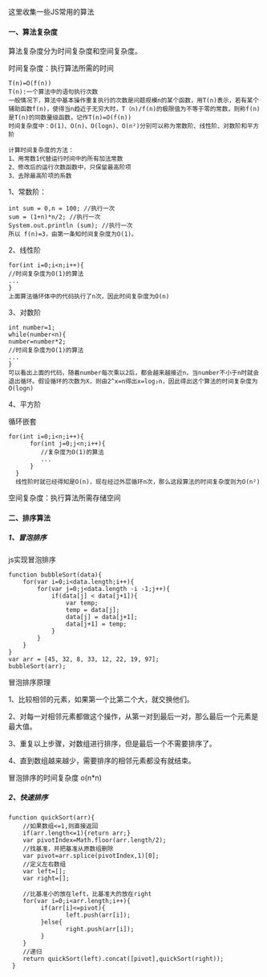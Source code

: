这里收集一些JS常用的算法

#### 一、算法复杂度

算法复杂度分为时间复杂度和空间复杂度。

时间复杂度：执行算法所需的时间

```
T(n)=O(f(n))
T(n):一个算法中的语句执行次数
一般情况下，算法中基本操作重复执行的次数是问题规模n的某个函数，用T(n)表示，若有某个辅助函数f(n)，使得当n趋近于无穷大时，T（n)/f(n)的极限值为不等于零的常数，则称f(n)是T(n)的同数量级函数，记作T(n)=O(f(n))
时间复杂度中：O(1)、O(n)、O(logn)、O(n²)分别可以称为常数阶、线性阶、对数阶和平方阶
```

```
计算时间复杂度的方法：
1、用常数1代替运行时间中的所有加法常数
2、修改后的运行次数函数中，只保留最高阶项
3、去除最高阶项的系数
```

1、常数阶：

```
int sum = 0,n = 100; //执行一次  
sum = (1+n)*n/2; //执行一次  
System.out.println (sum); //执行一次 
所以 f(n)=3，由第一条知时间复杂度为O(1)。
```

2、线性阶

```
for(int i=0;i<n;i++){
//时间复杂度为O(1)的算法
...
}
上面算法循环体中的代码执行了n次，因此时间复杂度为O(n)
```

3、对数阶

```
int number=1;
while(number<n){
number=number*2;
//时间复杂度为O(1)的算法
...
}
可以看出上面的代码，随着number每次乘以2后，都会越来越接近n，当number不小于n时就会退出循环。假设循环的次数为X，则由2^x=n得出x=log₂n，因此得出这个算法的时间复杂度为O(logn)
```

4、平方阶

循环嵌套

```
for(int i=0;i<n;i++){   
      for(int j=0;j<n;i++){
         //复杂度为O(1)的算法
         ... 
      }
  }
  线性阶时就已经得知是O(n)，现在经过外层循环n次，那么这段算法的时间复杂度则为O(n²)
```



空间复杂度：执行算法所需存储空间



#### 二、排序算法

##### 1、冒泡排序

js实现冒泡排序

```
function bubbleSort(data){
    for(var i=0;i<data.length;i++){
        for(var j=0;j<data.length -i -1;j++){
            if(data[j] < data[j+1]){
            	var temp;
                temp = data[j];
                data[j] = data[j+1];
                data[j+1] = temp;
            }
        }
    }
}
var arr = [45, 32, 8, 33, 12, 22, 19, 97];
bubbleSort(arr);
```

冒泡排序原理

1、比较相邻的元素，如果第一个比第二个大，就交换他们。

2、对每一对相邻元素都做这个操作，从第一对到最后一对，那么最后一个元素是最大值。

3、重复以上步骤，对数组进行排序，但是最后一个不需要排序了。

4、直到数组越来越少，需要排序的相邻元素都没有就结束。

冒泡排序的时间复杂度 o(n*n)

##### 2、快速排序

```
function quickSort(arr){
    //如果数组<=1,则直接返回
    if(arr.length<=1){return arr;}
    var pivotIndex=Math.floor(arr.length/2);
    //找基准，并把基准从原数组删除
    var pivot=arr.splice(pivotIndex,1)[0];
    //定义左右数组
    var left=[];
    var right=[];

    //比基准小的放在left，比基准大的放在right
    for(var i=0;i<arr.length;i++){
         if(arr[i]<=pivot){
                left.push(arr[i]);
         }else{
                right.push(arr[i]);
         }
    }
    //递归
    return quickSort(left).concat([pivot],quickSort(right));
 }
```

